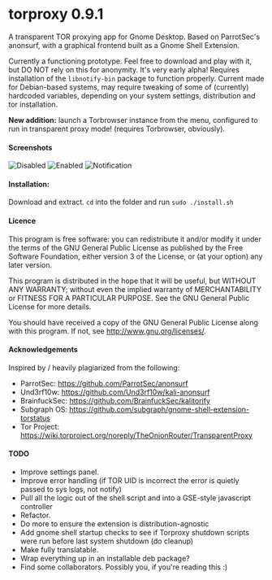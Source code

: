 # torproxy 0.9.1 #
A transparent TOR proxying app for Gnome Desktop. Based on ParrotSec's anonsurf,
with a graphical frontend built as a Gnome Shell Extension.

Currently a functioning prototype. Feel free to download and play with it, but DO NOT rely on this for anonymity.
It's very early alpha! Requires installation of the `libnotify-bin` package to function properly. Current made for
Debian-based systems, may require tweaking of some of (currently) hardcoded variables, depending
on your system settings, distribution and tor installation.

**New addition:** launch a Torbrowser instance from the menu, configured to run in transparent proxy mode! (requires Torbrowser, obviously).


#### Screenshots ####

![Disabled](http://i.imgsafe.org/b4f93e911a.png)
![Enabled](http://i.imgsafe.org/b4fa528073.png)
![Notification](http://i.imgsafe.org/b4fae1a0d4.png)


#### Installation: ####

Download and extract. `cd` into the folder and run `sudo ./install.sh`


#### Licence ####

This program is free software: you can redistribute it and/or modify
it under the terms of the GNU General Public License as published by
the Free Software Foundation, either version 3 of the License, or
(at your option) any later version.

This program is distributed in the hope that it will be useful,
but WITHOUT ANY WARRANTY; without even the implied warranty of
MERCHANTABILITY or FITNESS FOR A PARTICULAR PURPOSE.  See the
GNU General Public License for more details.

You should have received a copy of the GNU General Public License
along with this program.  If not, see <http://www.gnu.org/licenses/>.


#### Acknowledgements ####

Inspired by / heavily plagiarized from the following:

- ParrotSec: https://github.com/ParrotSec/anonsurf
- Und3rf10w: https://github.com/Und3rf10w/kali-anonsurf
- BrainfuckSec: https://github.com/BrainfuckSec/kalitorify
- Subgraph OS: https://github.com/subgraph/gnome-shell-extension-torstatus
- Tor Project: https://wiki.torproject.org/noreply/TheOnionRouter/TransparentProxy


#### TODO ####

- Improve settings panel.
- Improve error handling (if TOR UID is incorrect the error is quietly passed to sys logs, not notify)
- Pull all the logic out of the shell script and into a GSE-style javascript controller
- Refactor.
- Do more to ensure the extension is distribution-agnostic
- Add gnome shell startup checks to see if Torproxy shutdown scripts were run before last system shutdown (do cleanup)
- Make fully translatable.
- Wrap everything up in an installable deb package?
- Find some collaborators. Possibly you, if you're reading this :)